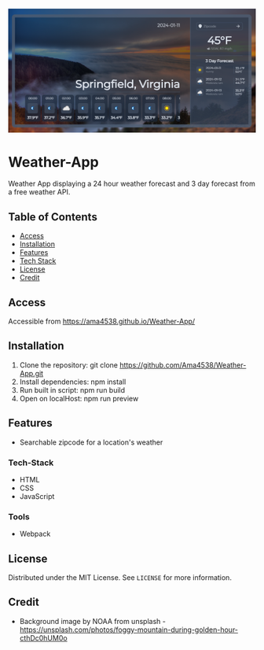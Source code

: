 ![Screenshot](./Image/Screenshot.png)

# Weather-App
Weather App displaying a 24 hour weather forecast and 3 day forecast from a free weather API. 

## Table of Contents
- [Access](#Access)
- [Installation](#installation)
- [Features](#features)
- [Tech Stack](#tech-stack)
- [License](#license)
- [Credit](#Credit)

## Access
Accessible from https://ama4538.github.io/Weather-App/

## Installation
1. Clone the repository: git clone https://github.com/Ama4538/Weather-App.git
2. Install dependencies: npm install
3. Run built in script: npm run build
4. Open on localHost: npm run preview

## Features
- Searchable zipcode for a location's weather

### Tech-Stack
- HTML
- CSS
- JavaScript

### Tools
- Webpack

## License
Distributed under the MIT License. See `LICENSE` for more information.

## Credit
- Background image by NOAA from unsplash - https://unsplash.com/photos/foggy-mountain-during-golden-hour-cthDc0hUM0o